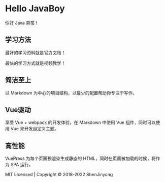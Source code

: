# Hello JavaBoy
你好 Java 男孩！

## 学习方法
最好的学习资料就是官方文档！

最快的学习方式就是视频教学！

## 简洁至上
以 Markdown 为中心的项目结构，以最少的配置帮助你专注于写作。

## Vue驱动
享受 Vue + webpack 的开发体验，在 Markdown 中使用 Vue 组件，同时可以使用 Vue 来开发自定义主题。

## 高性能
VuePress 为每个页面预渲染生成静态的 HTML，同时在页面被加载的时候，将作为 SPA 运行。


MIT Licensed | Copyright © 2018-2022 ShenJinyong